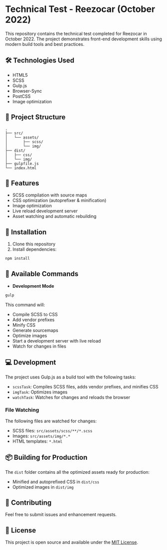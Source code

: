 # Technical Test - Reezocar (October 2022)

This repository contains the technical test completed for Reezocar in October 2022. The project demonstrates front-end development skills using modern build tools and best practices.

## 🛠 Technologies Used

- HTML5
- SCSS
- Gulp.js
- Browser-Sync
- PostCSS
- Image optimization

## 📂 Project Structure

```
.
├── src/
│   └── assets/
│       ├── scss/
│       └── img/
├── dist/
│   ├── css/
│   └── img/
├── gulpfile.js
└── index.html
```

## 🚀 Features

- SCSS compilation with source maps
- CSS optimization (autoprefixer & minification)
- Image optimization
- Live reload development server
- Asset watching and automatic rebuilding

## 🔧 Installation

1. Clone this repository
2. Install dependencies:
```bash
npm install
```

## 📝 Available Commands

- **Development Mode**
```bash
gulp
```
This command will:
- Compile SCSS to CSS
- Add vendor prefixes
- Minify CSS
- Generate sourcemaps
- Optimize images
- Start a development server with live reload
- Watch for changes in files

## 💻 Development

The project uses Gulp.js as a build tool with the following tasks:

- `scssTask`: Compiles SCSS files, adds vendor prefixes, and minifies CSS
- `imgTask`: Optimizes images
- `watchTask`: Watches for changes and reloads the browser

### File Watching

The following files are watched for changes:
- SCSS files: `src/assets/scss/**/*.scss`
- Images: `src/assets/img/*.*`
- HTML templates: `*.html`

## 📦 Building for Production

The `dist` folder contains all the optimized assets ready for production:
- Minified and autoprefixed CSS in `dist/css`
- Optimized images in `dist/img`

## 🤝 Contributing

Feel free to submit issues and enhancement requests.

## 📄 License

This project is open source and available under the [MIT License](LICENSE).
